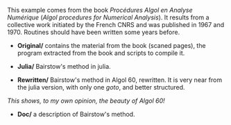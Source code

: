 This example comes from the book _Procédures Algol en Analyse Numérique_
(_Algol  procedures for Numerical Analysis_). It results from a collective work
initiated by the French CNRS and was published in 1967 and 1970. Routines should have
been written some years before.

* **Original/** contains the material from the book (scaned pages), the program
  extracted from the book and scripts to compile it.

* **Julia/** Bairstow's method in julia.

* **Rewritten/** Bairstow's method in Algol 60, rewritten. It is very near from
 the julia version, with only one _goto_, and better structured.
 
 _This shows, to my own opinion, the beauty of Algol 60!_

* **Doc/** a description of Bairstow's method.
